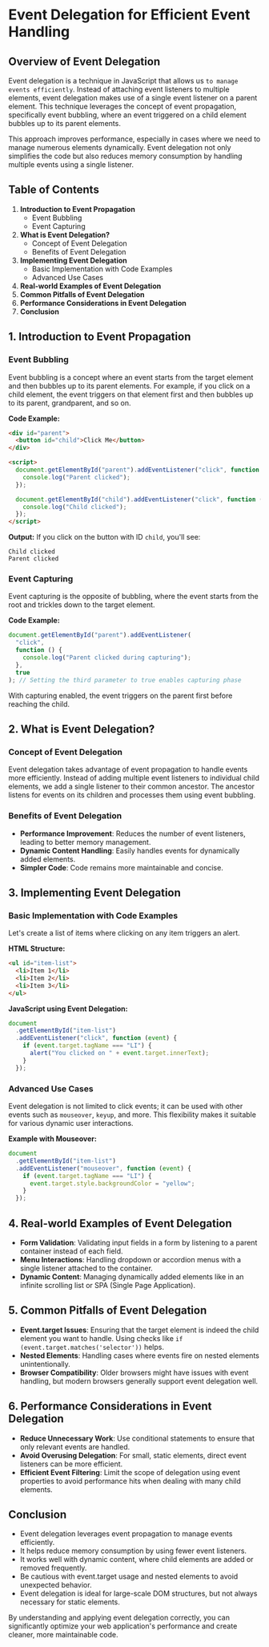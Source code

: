 # Event Delegation for Efficient Event Handling

## Overview of Event Delegation

Event delegation is a technique in JavaScript that allows us `to manage events efficiently`. Instead of attaching event listeners to multiple elements, event delegation makes use of a single event listener on a parent element. This technique leverages the concept of event propagation, specifically event bubbling, where an event triggered on a child element bubbles up to its parent elements.

This approach improves performance, especially in cases where we need to manage numerous elements dynamically. Event delegation not only simplifies the code but also reduces memory consumption by handling multiple events using a single listener.

## Table of Contents

1. **Introduction to Event Propagation**
   - Event Bubbling
   - Event Capturing
2. **What is Event Delegation?**
   - Concept of Event Delegation
   - Benefits of Event Delegation
3. **Implementing Event Delegation**
   - Basic Implementation with Code Examples
   - Advanced Use Cases
4. **Real-world Examples of Event Delegation**
5. **Common Pitfalls of Event Delegation**
6. **Performance Considerations in Event Delegation**
7. **Conclusion**

## 1. Introduction to Event Propagation

### Event Bubbling

Event bubbling is a concept where an event starts from the target element and then bubbles up to its parent elements. For example, if you click on a child element, the event triggers on that element first and then bubbles up to its parent, grandparent, and so on.

**Code Example:**

```html
<div id="parent">
  <button id="child">Click Me</button>
</div>

<script>
  document.getElementById("parent").addEventListener("click", function () {
    console.log("Parent clicked");
  });

  document.getElementById("child").addEventListener("click", function () {
    console.log("Child clicked");
  });
</script>
```

**Output:**
If you click on the button with ID `child`, you'll see:

```
Child clicked
Parent clicked
```

### Event Capturing

Event capturing is the opposite of bubbling, where the event starts from the root and trickles down to the target element.

**Code Example:**

```javascript
document.getElementById("parent").addEventListener(
  "click",
  function () {
    console.log("Parent clicked during capturing");
  },
  true
); // Setting the third parameter to true enables capturing phase
```

With capturing enabled, the event triggers on the parent first before reaching the child.

## 2. What is Event Delegation?

### Concept of Event Delegation

Event delegation takes advantage of event propagation to handle events more efficiently. Instead of adding multiple event listeners to individual child elements, we add a single listener to their common ancestor. The ancestor listens for events on its children and processes them using event bubbling.

### Benefits of Event Delegation

- **Performance Improvement**: Reduces the number of event listeners, leading to better memory management.
- **Dynamic Content Handling**: Easily handles events for dynamically added elements.
- **Simpler Code**: Code remains more maintainable and concise.

## 3. Implementing Event Delegation

### Basic Implementation with Code Examples

Let's create a list of items where clicking on any item triggers an alert.

**HTML Structure:**

```html
<ul id="item-list">
  <li>Item 1</li>
  <li>Item 2</li>
  <li>Item 3</li>
</ul>
```

**JavaScript using Event Delegation:**

```javascript
document
  .getElementById("item-list")
  .addEventListener("click", function (event) {
    if (event.target.tagName === "LI") {
      alert("You clicked on " + event.target.innerText);
    }
  });
```

### Advanced Use Cases

Event delegation is not limited to click events; it can be used with other events such as `mouseover`, `keyup`, and more. This flexibility makes it suitable for various dynamic user interactions.

**Example with Mouseover:**

```javascript
document
  .getElementById("item-list")
  .addEventListener("mouseover", function (event) {
    if (event.target.tagName === "LI") {
      event.target.style.backgroundColor = "yellow";
    }
  });
```

## 4. Real-world Examples of Event Delegation

- **Form Validation**: Validating input fields in a form by listening to a parent container instead of each field.
- **Menu Interactions**: Handling dropdown or accordion menus with a single listener attached to the container.
- **Dynamic Content**: Managing dynamically added elements like in an infinite scrolling list or SPA (Single Page Application).

## 5. Common Pitfalls of Event Delegation

- **Event.target Issues**: Ensuring that the target element is indeed the child element you want to handle. Using checks like `if (event.target.matches('selector'))` helps.
- **Nested Elements**: Handling cases where events fire on nested elements unintentionally.
- **Browser Compatibility**: Older browsers might have issues with event handling, but modern browsers generally support event delegation well.

## 6. Performance Considerations in Event Delegation

- **Reduce Unnecessary Work**: Use conditional statements to ensure that only relevant events are handled.
- **Avoid Overusing Delegation**: For small, static elements, direct event listeners can be more efficient.
- **Efficient Event Filtering**: Limit the scope of delegation using event properties to avoid performance hits when dealing with many child elements.

## Conclusion

- Event delegation leverages event propagation to manage events efficiently.
- It helps reduce memory consumption by using fewer event listeners.
- It works well with dynamic content, where child elements are added or removed frequently.
- Be cautious with event.target usage and nested elements to avoid unexpected behavior.
- Event delegation is ideal for large-scale DOM structures, but not always necessary for static elements.

By understanding and applying event delegation correctly, you can significantly optimize your web application's performance and create cleaner, more maintainable code.
